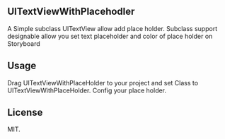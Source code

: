 ## UITextViewWithPlacehodler

A Simple subclass UITextView allow add place holder. Subclass support designable allow you set text placeholder and color of place holder on Storyboard




## Usage

Drag UITextViewWithPlaceHolder to your project and set Class to UITextViewWithPlaceHolder. Config your place holder.





## License

MIT.